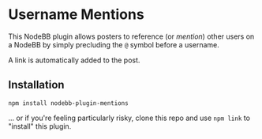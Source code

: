 # Username Mentions

This NodeBB plugin allows posters to reference (or *mention*) other users on a NodeBB by simply
precluding the `@` symbol before a username.

A link is automatically added to the post.

## Installation

    npm install nodebb-plugin-mentions

... or if you're feeling particularly risky, clone this repo and use `npm link` to "install" this plugin.
